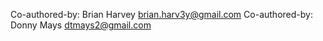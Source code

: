 Co-authored-by: Brian Harvey <brian.harv3y@gmail.com>
Co-authored-by: Donny Mays <dtmays2@gmail.com>